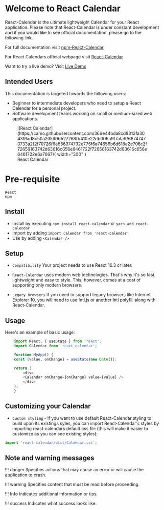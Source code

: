 <link rel="stylesheet" href="../stylesheets/extra.css" />

# Welcome to React Calendar


React-Calendar is the ultimate lightweight Calendar for your React application. Please note that React-Calendar is under constant development and if you would like to see official documentation, please go to the following link.

For full documentation visit [npm-React-Calendar](https://www.npmjs.com/package/react-calendar)

For React Calendars official webpage visit [React-Calendar](https://projects.wojtekmaj.pl/react-calendar/)

Want to try a live demo? Visit [Live Demo](https://projects.wojtekmaj.pl/react-calendar/)


## Intended Users

This documentation is targeted towards the following users:

- Beginner to intermediate developers who need to setup a React Calendar for a personal project.
- Software development teams working on small or medium-sized web applications.



<figure markdown>
  ![React Calendar](https://camo.githubusercontent.com/366e44bda8cd8313fa3043f9ad8c50a205696527268fb410e22db006a917afa9/68747470733a2f2f70726f6a656374732e776f6a74656b6d616a2e706c2f72656163742d63616c656e6461722f72656163742d63616c656e6461722e6a7067){ width="300" }
  <figcaption>React Calendar</figcaption>
</figure>

# Pre-requisite
    React
    npm

## Install

* Install by executing `npm install react-calendar` or `yarn add react-calendar`
* Import by adding `import Calendar from 'react-calendar'`
* Use by adding `<Calendar />` 

## Setup

* `Compatibility` Your project needs to use React 16.3 or later.

* `React-Calendar` uses modern web technologies. That's why it's so fast, lightweight and easy to style. This, however, comes at a cost of supporting only modern browsers.

* `Legacy browsers`
If you need to support legacy browsers like Internet Explorer 10, you will need to use Intl.js or another Intl polyfill along with React-Calendar.


## Usage
Here's an example of basic usage:

``` javaScript linenums="1"
    import React, { useState } from 'react';
    import Calendar from 'react-calendar';

    function MyApp() {
    const [value, onChange] = useState(new Date());

    return (
        <div>
        <Calendar onChange={onChange} value={value} />
        </div>
    );
    }
```

## Customizing your Calendar

* `Custom styling` - If you want to use default React-Calendar styling to build upon its existings syles, you can import React-Calendar's styles by importing react-calendars default css file (this will make it easier to customize as you can see existing styles):

```javascript
import 'react-calendar/dist/Calendar.css';
```

## Note and warning messages

!!! danger
    Specifies actions that may cause an error or will cause the application to crash.

[comment]: <> (!!! failure)

[comment]: <> (    Specifies actions that may lead to unexpected behaviour.)

[comment]: <> (!!! bug)

[comment]: <> (    Specifies actions that may cause an error.)

!!! warning
    Specifies content that must be read before proceeding.

!!! Info
    Indicates additional information or tips.

!!! success
    Indicates what success looks like.